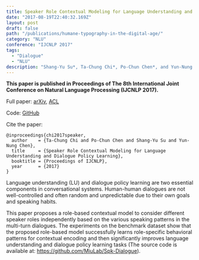 ```yaml
---
title: Speaker Role Contextual Modeling for Language Understanding and Dialogue Policy Learning
date: "2017-08-19T22:40:32.169Z"
layout: post
draft: false
path: "/publications/humane-typography-in-the-digital-age/"
category: "NLU"
conference: "IJCNLP 2017"
tags:
  - "Dialogue"
  - "NLU"
description: "Shang-Yu Su*, Ta-Chung Chi*, Po-Chun Chen*, and Yun-Nung Chen (co-first author)"
---
```


<b>This paper is published in Proceedings of The 8th International Joint Conference on Natural Language Processing (IJCNLP 2017).</b>

Full paper:
<a href="https://arxiv.org/abs/1710.00164" target="_blank">arXiv</a>,
<a href="https://aclweb.org/anthology/I17-2028" target="_blank">ACL</a>

Code: 
<a href="https://github.com/MiuLab/Spk-Dialogue" target="_blank">GitHub</a>

Cite the paper:
```
@inproceedings{chi2017speaker,
  author    = {Ta-Chung Chi and Po-Chun Chen and Shang-Yu Su and Yun-Nung Chen},
  title	    = {Speaker Role Contextual Modeling for Language Understanding and Dialogue Policy Learning},
  booktitle = {Proceedings of IJCNLP},
  year	    = {2017}
}
```

Language understanding (LU) and dialogue policy learning are two essential components in conversational systems.
Human-human dialogues are not well-controlled and often random and unpredictable due to their own goals and speaking habits.

This paper proposes a role-based contextual model to consider different speaker roles independently based on the various speaking patterns in the multi-turn dialogues.
The experiments on the benchmark dataset show that the proposed role-based model successfully learns role-specific behavioral patterns for contextual encoding and then significantly improves language understanding and dialogue policy learning tasks (The source code is available at: https://github.com/MiuLab/Spk-Dialogue).
